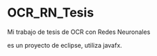 # OCR_RN_Tesis
Mi trabajo de tesis de OCR con Redes Neuronales

es un proyecto de eclipse, utiliza javafx.
